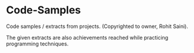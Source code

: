 # Code-Samples
Code samples / extracts from projects. (Copyrighted to owner, Rohit Saini).

The given extracts are also achievements reached while practicing programming techniques.
